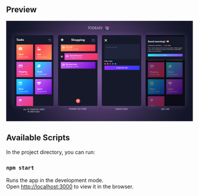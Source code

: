 ## Preview 

![Todeasy](https://github.com/malivana/Todeasy/raw/main/preview.png "Todeasy")

## Available Scripts

In the project directory, you can run:

### `npm start`

Runs the app in the development mode.<br>
Open [http://localhost:3000](http://localhost:3000) to view it in the browser.
